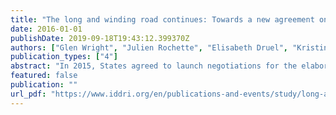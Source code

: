 ```yaml
---
title: "The long and winding road continues: Towards a new agreement on high seas governance"
date: 2016-01-01
publishDate: 2019-09-18T19:43:12.399370Z
authors: ["Glen Wright", "Julien Rochette", "Elisabeth Druel", "Kristina Gjerde"]
publication_types: ["4"]
abstract: "In 2015, States agreed to launch negotiations for the elaboration of an international legally binding instrument dedicated to the conservation and sustainable use of the marine biological diversity of areas beyond national jurisdiction (ABNJ). States have expressed a wide range of positions to date: some have focussed on the issue of marine genetic resources (MGRs); others have been primarily concerned with conservation and sustainable use; a few have been sceptical of the need for a new instrument. The negotiations starting at the United Nation as on March 28, 2016, will focus on a \"Package Deal\" of issues: marine genetic resources (MGRs), including questions on the sharing of benefits; measures for conservation and sustainable use, such as area-based management tools, including marine protected areas; environmental impact assessments; capacity-building and the transfer of marine technology. Complex issues and challenges will face negotiators, especially the crea­tion of an access and benefit sharing mechanism for MGRs and a mecha­nism for the creation of marine protected areas in ABNJ. Additional challenges will arise in the creation of an appropriate institu­tional structure and the negotiation of an agreement that does not under­mine the mandates of existing organisations, especially fisheries manage­ment bodies."
featured: false
publication: ""
url_pdf: "https://www.iddri.org/en/publications-and-events/study/long-and-winding-road-continues-towards-new-agreement-high-seas"
---
```


